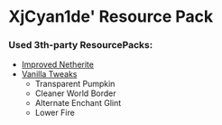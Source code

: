# XjCyan1de' Resource Pack

### Used 3th-party ResourcePacks:
* [Improved Netherite](https://www.planetminecraft.com/texture_pack/improved-netherite-by-toxteer/)
* [Vanilla Tweaks](https://vanillatweaks.net/picker/resource-packs/)
    * Transparent Pumpkin
    * Cleaner World Border
    * Alternate Enchant Glint
    * Lower Fire